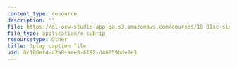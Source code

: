 ```yaml
---
content_type: resource
description: ''
file: https://ol-ocw-studio-app-qa.s3.amazonaws.com/courses/18-01sc-single-variable-calculus-fall-2010/0c180ef4a2a8aae86182d46259bde2e3_aWV4khIBvCM.srt
file_type: application/x-subrip
resourcetype: Other
title: 3play caption file
uid: 0c180ef4-a2a8-aae8-6182-d46259bde2e3
---
```

